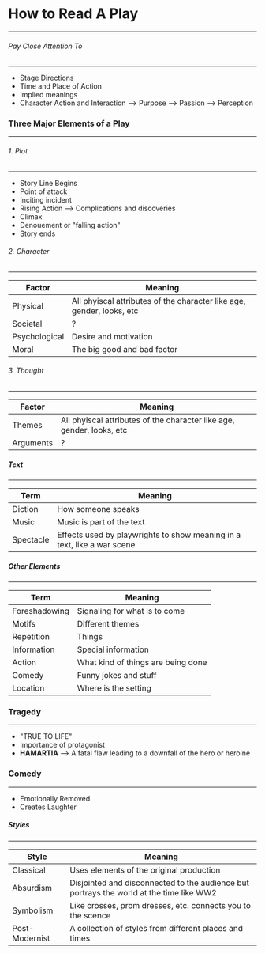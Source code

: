 # How to Read A Play
-------------------

###### Pay Close Attention To
------------------------
- Stage Directions
- Time and Place of Action
- Implied meanings
- Character Action and Interaction
--> Purpose
--> Passion
--> Perception

### Three Major Elements of a Play
-----------------------------

###### 1. Plot
---------
- Story Line Begins
- Point of attack
- Inciting incident
- Rising Action --> Complications and discoveries
- Climax
- Denouement or "falling action"
- Story ends

###### 2. Character
----------------
Factor | Meaning
------ | --------
Physical | All phyiscal attributes of the character like age, gender, looks, etc
Societal | ?
Psychological | Desire and motivation
Moral | The big good and bad factor

###### 3. Thought
----------------
Factor | Meaning
------ | --------
Themes | All phyiscal attributes of the character like age, gender, looks, etc
Arguments | ?

##### Text
----------------
Term | Meaning
------ | --------
Diction | How someone speaks
Music | Music is part of the text
Spectacle | Effects used by playwrights to show meaning in a text, like a war scene

##### Other Elements
----------------
Term | Meaning
------ | --------
Foreshadowing | Signaling for what is to come
Motifs | Different themes
Repetition | Things
Information | Special information
Action | What kind of things are being done
Comedy | Funny jokes and stuff
Location | Where is the setting

### Tragedy
---------
- "TRUE TO LIFE"
- Importance of protagonist
- **HAMARTIA** --> A fatal flaw leading to a downfall of the hero or heroine

### Comedy
-----------
- Emotionally Removed
- Creates Laughter

##### Styles
----------------
Style | Meaning
------ | --------
Classical | Uses elements of the original production
Absurdism | Disjointed and disconnected to the audience but portrays the world at the time like WW2
Symbolism | Like crosses, prom dresses, etc. connects you to the scence
Post-Modernist | A collection of styles from different places and times
